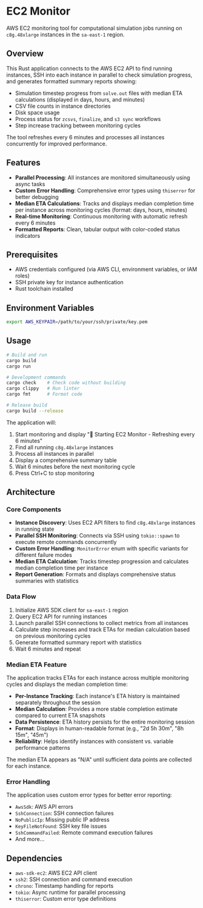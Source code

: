 # EC2 Monitor

AWS EC2 monitoring tool for computational simulation jobs running on `c8g.48xlarge` instances in the `sa-east-1` region.

## Overview

This Rust application connects to the AWS EC2 API to find running instances, SSH into each instance in parallel to check simulation progress, and generates formatted summary reports showing:

- Simulation timestep progress from `solve.out` files with median ETA calculations (displayed in days, hours, and minutes)
- CSV file counts in instance directories  
- Disk space usage
- Process status for `zcsvs`, `finalize`, and `s3 sync` workflows
- Step increase tracking between monitoring cycles

The tool refreshes every 6 minutes and processes all instances concurrently for improved performance.

## Features

- **Parallel Processing**: All instances are monitored simultaneously using async tasks
- **Custom Error Handling**: Comprehensive error types using `thiserror` for better debugging
- **Median ETA Calculations**: Tracks and displays median completion time per instance across monitoring cycles (format: days, hours, minutes)
- **Real-time Monitoring**: Continuous monitoring with automatic refresh every 6 minutes
- **Formatted Reports**: Clean, tabular output with color-coded status indicators

## Prerequisites

- AWS credentials configured (via AWS CLI, environment variables, or IAM roles)
- SSH private key for instance authentication
- Rust toolchain installed

## Environment Variables

```bash
export AWS_KEYPAIR=/path/to/your/ssh/private/key.pem
```

## Usage

```bash
# Build and run
cargo build
cargo run

# Development commands
cargo check    # Check code without building
cargo clippy   # Run linter  
cargo fmt      # Format code

# Release build
cargo build --release
```

The application will:
1. Start monitoring and display "🚀 Starting EC2 Monitor - Refreshing every 6 minutes"
2. Find all running `c8g.48xlarge` instances
3. Process all instances in parallel 
4. Display a comprehensive summary table
5. Wait 6 minutes before the next monitoring cycle
6. Press Ctrl+C to stop monitoring

## Architecture

### Core Components

- **Instance Discovery**: Uses EC2 API filters to find `c8g.48xlarge` instances in running state
- **Parallel SSH Monitoring**: Connects via SSH using `tokio::spawn` to execute remote commands concurrently
- **Custom Error Handling**: `MonitorError` enum with specific variants for different failure modes
- **Median ETA Calculation**: Tracks timestep progression and calculates median completion time per instance
- **Report Generation**: Formats and displays comprehensive status summaries with statistics

### Data Flow

1. Initialize AWS SDK client for `sa-east-1` region
2. Query EC2 API for running instances
3. Launch parallel SSH connections to collect metrics from all instances
4. Calculate step increases and track ETAs for median calculation based on previous monitoring cycles
5. Generate formatted summary report with statistics
6. Wait 6 minutes and repeat

### Median ETA Feature

The application tracks ETAs for each instance across multiple monitoring cycles and displays the median completion time:

- **Per-Instance Tracking**: Each instance's ETA history is maintained separately throughout the session
- **Median Calculation**: Provides a more stable completion estimate compared to current ETA snapshots
- **Data Persistence**: ETA history persists for the entire monitoring session
- **Format**: Displays in human-readable format (e.g., "2d 5h 30m", "8h 15m", "45m")
- **Reliability**: Helps identify instances with consistent vs. variable performance patterns

The median ETA appears as "N/A" until sufficient data points are collected for each instance.

### Error Handling

The application uses custom error types for better error reporting:
- `AwsSdk`: AWS API errors
- `SshConnection`: SSH connection failures
- `NoPublicIp`: Missing public IP address
- `KeyFileNotFound`: SSH key file issues
- `SshCommandFailed`: Remote command execution failures
- And more...

## Dependencies

- `aws-sdk-ec2`: AWS EC2 API client
- `ssh2`: SSH connection and command execution
- `chrono`: Timestamp handling for reports
- `tokio`: Async runtime for parallel processing
- `thiserror`: Custom error type definitions